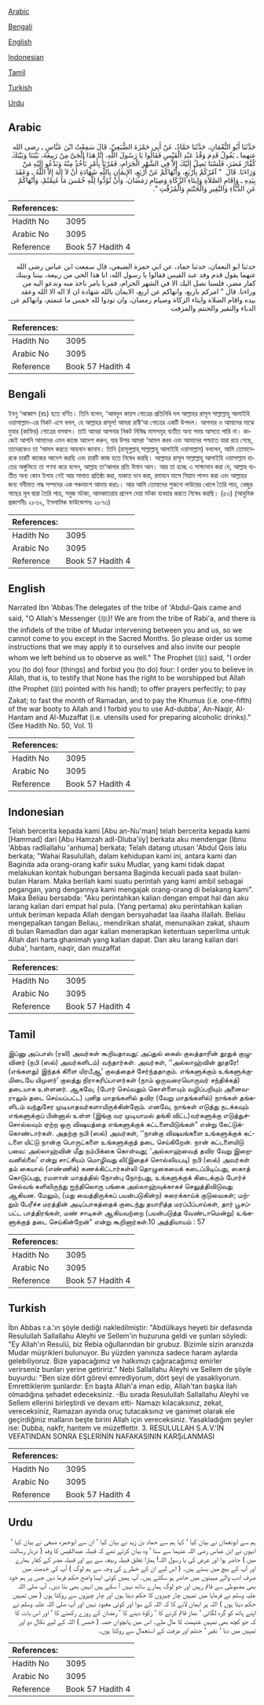 [Arabic](#arabic)

[Bengali](#bengali)

[English](#english)

[Indonesian](#indonesian)

[Tamil](#tamil)

[Turkish](#turkish)

[Urdu](#urdu)

## Arabic


<div dir="rtl" lang="ar" style={{fontSize:'larger',backgroundColor:'#f8f9fa',padding:20}}>
حَدَّثَنَا أَبُو النُّعْمَانِ، حَدَّثَنَا حَمَّادٌ، عَنْ أَبِي حَمْزَةَ الضُّبَعِيِّ، قَالَ سَمِعْتُ ابْنَ عَبَّاسٍ ـ رضى الله عنهما ـ يَقُولُ قَدِمَ وَفْدُ عَبْدِ الْقَيْسِ فَقَالُوا يَا رَسُولَ اللَّهِ، إِنَّا هَذَا الْحَىَّ مِنْ رَبِيعَةَ، بَيْنَنَا وَبَيْنَكَ كُفَّارُ مُضَرَ، فَلَسْنَا نَصِلُ إِلَيْكَ إِلاَّ فِي الشَّهْرِ الْحَرَامِ، فَمُرْنَا بِأَمْرٍ نَأْخُذُ مِنْهُ وَنَدْعُو إِلَيْهِ مَنْ وَرَاءَنَا‏.‏ قَالَ ‏ "‏ آمُرُكُمْ بِأَرْبَعٍ، وَأَنْهَاكُمْ عَنْ أَرْبَعٍ، الإِيمَانِ بِاللَّهِ شَهَادَةِ أَنْ لاَ إِلَهَ إِلاَّ اللَّهُ ـ وَعَقَدَ بِيَدِهِ ـ وَإِقَامِ الصَّلاَةِ وَإِيتَاءِ الزَّكَاةِ وَصِيَامِ رَمَضَانَ، وَأَنْ تُؤَدُّوا لِلَّهِ خُمُسَ مَا غَنِمْتُمْ، وَأَنْهَاكُمْ عَنِ الدُّبَّاءِ وَالنَّقِيرِ وَالْحَنْتَمِ وَالْمُزَفَّتِ ‏"‏‏.‏
</div>
<div style={{backgroundColor:'#f8f9fa',padding:20, marginBottom: 10}}><table> <thead> <tr> <th>References:</th> <th></th> </tr> </thead> <tbody><tr><td>Hadith No</td><td>3095</td></tr><tr><td>Arabic No</td><td>3095</td></tr><tr><td>Reference</td><td>Book 57 Hadith 4</td></tr></tbody></table></div>


<div dir="rtl" lang="ar" style={{fontSize:'larger',backgroundColor:'#f8f9fa',padding:20}}>
حدثنا ابو النعمان، حدثنا حماد، عن ابي حمزة الضبعي، قال سمعت ابن عباس رضى الله عنهما يقول قدم وفد عبد القيس فقالوا يا رسول الله، انا هذا الحى من ربيعة، بيننا وبينك كفار مضر، فلسنا نصل اليك الا في الشهر الحرام، فمرنا بامر ناخذ منه وندعو اليه من وراءنا. قال " امركم باربع، وانهاكم عن اربع، الايمان بالله شهادة ان لا اله الا الله وعقد بيده واقام الصلاة وايتاء الزكاة وصيام رمضان، وان تودوا لله خمس ما غنمتم، وانهاكم عن الدباء والنقير والحنتم والمزفت
</div>
<div style={{backgroundColor:'#f8f9fa',padding:20, marginBottom: 10}}><table> <thead> <tr> <th>References:</th> <th></th> </tr> </thead> <tbody><tr><td>Hadith No</td><td>3095</td></tr><tr><td>Arabic No</td><td>3095</td></tr><tr><td>Reference</td><td>Book 57 Hadith 4</td></tr></tbody></table></div>

## Bengali


<div dir="ltr" lang="bn" style={{fontSize:'larger',backgroundColor:'#f8f9fa',padding:20}}>
ইবনু ‘আব্বাস (রাঃ) হতে বর্ণিত। তিনি বলেন, ‘আবদুল কায়স গোত্রের প্রতিনিধি দল আল্লাহর রাসূল সাল্লাল্লাহু আলাইহি ওয়াসাল্লাম-এর নিকট এসে বলল, হে আল্লাহর রাসূল! আমরা রাবী‘আ গোত্রের একটি উপদল। আপনার ও আমাদের মাঝে মুযার (কাফির) গোত্রের বসবাস। তাই আমরা আপনার নিকট নিষিদ্ধ মাসসমূহ ব্যতীত অন্য সময় আসতে পারি না। কাজেই আপনি আমাদের এমন কাজে আদেশ করুন, যার উপর আমরা ‘আমল করব এবং আমাদের পশ্চাতে যারা রয়ে গেছে, তাদেরকেও তা ‘আমল করতে আহবান জানাব। তিনি (রাসূলুল্লাহ্ সাল্লাল্লাহু আলাইহি ওয়াসাল্লাম) বললেন, আমি তোমাদেরকে চারটি কাজের আদেশ করছি এবং চারটি কাজ হতে নিষেধ করছি। আল্লাহর রাসূল সাল্লাল্লাহু আলাইহি ওয়াসাল্লাম হাতের অঙ্গুলিতে তা গণনা করে বলেন, আল্লাহ তা‘আলার প্রতি ঈমান আন। আর তা হচ্ছে এ সাক্ষ্যদান করা যে, আল্লাহ ব্যতীত অন্য কোন ইলাহ নেই আর সালাত প্রতিষ্ঠা করা, যাকাত দান করা, রমাযান মাসে সিয়াম পালন করা এবং আল্লাহর জন্য গনীমাত লদ্ধ সম্পদের এক পঞ্চমাংশ আদায় করা১। আর আমি তোমাদের শুকনো লাউয়ের খোলে তৈরি পাত্র, খেজুর গাছের মূল দ্বারা তৈরি পাত্র, সবুজ মটকা, আলকাতরার প্রলেপ দেয়া মটকা ব্যবহার করতে নিষেধ করছি। (৫৩) (আধুনিক প্রকাশনীঃ ২৮৬২, ইসলামিক ফাউন্ডেশনঃ ২৮৭৩)
</div>
<div style={{backgroundColor:'#f8f9fa',padding:20, marginBottom: 10}}><table> <thead> <tr> <th>References:</th> <th></th> </tr> </thead> <tbody><tr><td>Hadith No</td><td>3095</td></tr><tr><td>Arabic No</td><td>3095</td></tr><tr><td>Reference</td><td>Book 57 Hadith 4</td></tr></tbody></table></div>

## English


<div dir="ltr" lang="en" style={{fontSize:'larger',backgroundColor:'#f8f9fa',padding:20}}>
Narrated Ibn 'Abbas:The delegates of the tribe of 'Abdul-Qais came and said, "O Allah's Messenger (ﷺ)! We are from the tribe of Rabi'a, and there is the infidels of the tribe of Mudar intervening between you and us, so we cannot come to you except in the Sacred Months. So please order us some instructions that we may apply it to ourselves and also invite our people whom we left behind us to observe as well." The Prophet (ﷺ) said, "I order you (to do) four (things) and forbid you (to do) four: I order you to believe in Allah, that is, to testify that None has the right to be worshipped but Allah (the Prophet (ﷺ) pointed with his hand); to offer prayers perfectly; to pay Zakat; to fast the month of Ramadan, and to pay the Khumus (i.e. one-fifth) of the war booty to Allah and I forbid you to use Ad-dubba', An-Naqir, Al-Hantam and Al-Muzaffat (i.e. utensils used for preparing alcoholic drinks)." (See Hadith No. 50, Vol. 1)
</div>
<div style={{backgroundColor:'#f8f9fa',padding:20, marginBottom: 10}}><table> <thead> <tr> <th>References:</th> <th></th> </tr> </thead> <tbody><tr><td>Hadith No</td><td>3095</td></tr><tr><td>Arabic No</td><td>3095</td></tr><tr><td>Reference</td><td>Book 57 Hadith 4</td></tr></tbody></table></div>

## Indonesian


<div dir="ltr" lang="id" style={{fontSize:'larger',backgroundColor:'#f8f9fa',padding:20}}>
Telah bercerita kepada kami [Abu an-Nu'man] telah bercerita kepada kami [Hammad] dari [Abu Hamzah adl-Dluba'iiy] berkata aku mendengar [Ibnu 'Abbas radliallahu 'anhuma] berkata; Telah datang utusan 'Abdul Qois lalu berkata; "Wahai Rasulullah, dalam kehidupan kami ini, antara kami dan Baginda ada orang-orang kafir suku Mudlar, yang kami tidak dapat melakukan kontak hubungan bersama Baginda kecuali pada saat bulan-bulan Haram. Maka berilah kami suatu perintah yang kami ambil sebagai pegangan, yang dengannya kami mengajak orang-orang di belakang kami". Maka Beliau bersabda: "Aku perintahkan kalian dengan empat hal dan aku larang kalian dari empat hal pula. (Yang pertama) aku perintahkan kalian untuk beriman kepada Allah dengan bersyahadat laa ilaaha illallah. Beliau mengepalkan tangan Beliau,. mendirikan shalat, menunaikan zakat, shaum di bulan Ramadlan dan agar kalian menerapkan ketentuan seperlima untuk Allah dari harta ghanimah yang kalian dapat. Dan aku larang kalian dari duba', hantam, naqir, dan muzaffat
</div>
<div style={{backgroundColor:'#f8f9fa',padding:20, marginBottom: 10}}><table> <thead> <tr> <th>References:</th> <th></th> </tr> </thead> <tbody><tr><td>Hadith No</td><td>3095</td></tr><tr><td>Arabic No</td><td>3095</td></tr><tr><td>Reference</td><td>Book 57 Hadith 4</td></tr></tbody></table></div>

## Tamil


<div dir="ltr" lang="ta" style={{fontSize:'larger',backgroundColor:'#f8f9fa',padding:20}}>
இப்னு அப்பாஸ் (ரலி) அவர்கள் கூறியதாவது: அப்துல் கைஸ் குலத்தாரின் தூதுக் குழுவினர் (நபி (ஸல்) அவர்களிடம்) வந்தார்கள். அவர்கள், ‘‘அல்லாஹ்வின் தூதரே! (எங்களது) இந்தக் கிளை யிரபீஆ’ குலத்தைச் சேர்ந்ததாகும். எங்களுக்கும் உங்களுக்குமிடையே யிமுளர்’ குலத்து நிராகரிப்பாளர்கள் (நாம் ஒருவரையொருவர் சந்திக்கத்) தடையாக உள்ளனர். ஆகவே, (போர் செய்வதும் கொள்ளையும் வழிப்பறியும் அனைவராலும் தடை செய்யப்பட்ட) புனித மாதங்களில் தவிர (வேறு மாதங்களில்) நாங்கள் தங்களிடம் வந்துசேர முடியாதவர்களாயிருக்கின்றோம். எனவே, நாங்கள் எடுத்து நடக்கவும் எங்களுக்குப் பின்னால் உள்ள (இங்கு வர முடியாமல் தங்கி விட்ட)வர்களுக்கு எடுத்துச்சொல்லவும் ஏற்ற ஒரு விஷயத்தை எங்களுக்குக் கட்டளையிடுங்கள்” என்று கேட்டுக்கொண்டார்கள். அதற்கு நபி (ஸல்) அவர்கள், ‘‘நான்கு விஷயங்களை உங்களுக்குக் கட்டளை யிட்டு நான்கு பொருட்களை உங்களுக்குத் தடை செய்கிறேன். நான் கட்டளையிடு பவை: அல்லாஹ்வின் மீது நம்பிக்கை கொள்வது; ‘அல்லாஹ்வைத் தவிர வேறு இறைவனில்லை’ என்று சாட்சியம் மொழிவது லி(இதைச் சொல்லியபடி) நபி (ஸல்) அவர்கள் தம் கையால் (எண்ணிக்) கணக்கிட்டார்கள்லி தொழுகையைக் கடைப்பிடிப்பது, ஸகாத் கொடுப்பது, ரமளான் மாதத்தில் நோன்பு நோற்பது, உங்களுக்குக் கிடைக்கும் போர்ச் செல்வங் களிலிருந்து ஐந்திலொரு பங்கை அல்லாஹ்வுக்காகச் செலுத்திவிடுவது ஆகியன. மேலும், (மது வைத்திருக்கப் பயன்படுகின்ற) சுரைக்காய்க் குடுவைகள்; மற்றும் பேரீச்ச மரத்தின் அடிப்பாகத்தைக் குடைந்து தயாரித்த மரப்பீப்பாய்கள், தார் பூசப்பட்ட பாத்திரங்கள், மண் சாடிகள் ஆகியவற்றை (பயன்படுத்த வேண்டாமென்று) உங்களுக்குத் தடை செய்கின்றேன்” என்று கூறினார்கள்.10 அத்தியாயம் : 57
</div>
<div style={{backgroundColor:'#f8f9fa',padding:20, marginBottom: 10}}><table> <thead> <tr> <th>References:</th> <th></th> </tr> </thead> <tbody><tr><td>Hadith No</td><td>3095</td></tr><tr><td>Arabic No</td><td>3095</td></tr><tr><td>Reference</td><td>Book 57 Hadith 4</td></tr></tbody></table></div>

## Turkish


<div dir="ltr" lang="tr" style={{fontSize:'larger',backgroundColor:'#f8f9fa',padding:20}}>
İbn Abbas r.a.'ın şöyle dediği nakledilmiştir: "Abdülkays heyeti bir defasında Resulullah Sallallahu Aleyhi ve Sellem'in huzuruna geldi ve şunları söyledi: "Ey Allah'ın Resulü, biz Rebia oğullarından bir grubuz. Bizimle sizin aranızda Mudar müşrikleri bulunuyor. Bu yüzden yanınıza sadece haram aylarda gelebiliyoruz. Bize yapacağımız ve halkımızı çağıracağımız emirler verirseniz bunları yerine getiririz." Nebi Sallallahu Aleyhi ve Sellem de şöyle buyurdu: "Ben size dört görevi emrediyorum, dört şeyi de yasaklıyorum. Emrettiklerim şunlardır: En başta Allah'a iman edip, Allah'tan başka ilah olmadığına şehadet edeceksiniz. -Bu sırada Resulullah Sallallahu Aleyhi ve Sellem ellerini birleştirdi ve devam etti- Namazı kılacaksınız, zekat, vereceksiniz, Ramazan ayında oruç tutacaksınız ve ganimet olarak ele geçirdiğiniz malların beşte birini Allah için vereceksiniz. Yasakladığım şeyler ise: Dubba, nakfr, hantem ve müzeffettir. 3. RESULULLAH S.A.V.'İN VEFATINDAN SONRA EŞLERİNİN NAFAKASININ KARŞıLANMASI
</div>
<div style={{backgroundColor:'#f8f9fa',padding:20, marginBottom: 10}}><table> <thead> <tr> <th>References:</th> <th></th> </tr> </thead> <tbody><tr><td>Hadith No</td><td>3095</td></tr><tr><td>Arabic No</td><td>3095</td></tr><tr><td>Reference</td><td>Book 57 Hadith 4</td></tr></tbody></table></div>

## Urdu


<div dir="rtl" lang="ur" style={{fontSize:'larger',backgroundColor:'#f8f9fa',padding:20}}>
ہم سے ابونعمان نے بیان کیا ‘ کہا ہم سے حماد بن زید نے بیان کیا ‘ ان سے ابوحمزہ ضبعی نے بیان کیا ‘ انہوں نے ابن عباس رضی اللہ عنہما سے سنا ‘ وہ بیان کرتے تھے کہ قبیلہ عبدالقیس کا وفد ( دربار رسالت میں ) حاضر ہوا اور عرض کی یا رسول اللہ! ہمارا تعلق قبیلہ ربیعہ سے ہے اور قبیلہ مضر کے کفار ہمارے اور آپ کے بیچ میں بستے ہیں۔ ( اس لیے ان کے خطرے کی وجہ سے ہم لوگ ) آپ کی خدمت میں صرف ادب والے مہینوں میں حاضر ہو سکتے ہیں۔ آپ ہمیں کوئی ایسا واضح حکم فرما دیں جس پر ہم خود بھی مضبوطی سے قائم رہیں اور جو لوگ ہمارے ساتھ نہیں آ سکے ہیں انہیں بھی بتا دیں۔ آپ صلی اللہ علیہ وسلم نے فرمایا میں تمہیں چار چیزوں کا حکم دیتا ہوں اور چار چیزوں سے روکتا ہوں ( میں تمہیں حکم دیتا ہوں ) اللہ پر ایمان لانے کا کہ اللہ کے سوا اور کوئی معبود نہیں اور آپ صلی اللہ علیہ وسلم نے اپنے ہاتھ کو گرہ لگائی ‘ نماز قائم کرنے کا ‘ زکوٰۃ دینے کا ‘ رمضان کے روزے رکھنے کا ‘ اور اس بات کا کہ جو کچھ بھی تمہیں غنیمت کا مال ملے۔ اس میں پانچواں حصہ ( خمس ) اللہ کے لیے نکال دو اور تمہیں میں دبا ‘ نقیر ‘ حنتم اور مزفت کے استعمال سے روکتا ہوں۔
</div>
<div style={{backgroundColor:'#f8f9fa',padding:20, marginBottom: 10}}><table> <thead> <tr> <th>References:</th> <th></th> </tr> </thead> <tbody><tr><td>Hadith No</td><td>3095</td></tr><tr><td>Arabic No</td><td>3095</td></tr><tr><td>Reference</td><td>Book 57 Hadith 4</td></tr></tbody></table></div>